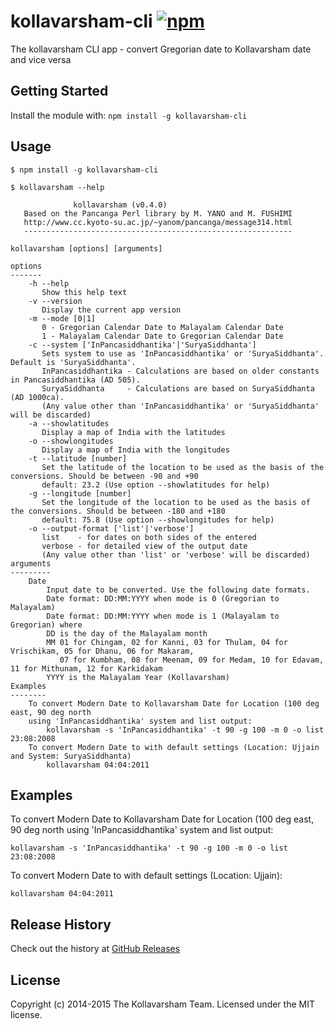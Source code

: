 # kollavarsham-cli [![npm](https://img.shields.io/npm/v/kollavarsham-cli.svg)](https://www.npmjs.com/package/kollavarsham-cli)

The kollavarsham CLI app - convert Gregorian date to Kollavarsham date and vice versa

## Getting Started
Install the module with: `npm install -g kollavarsham-cli`

## Usage

```plain
$ npm install -g kollavarsham-cli

$ kollavarsham --help

              kollavarsham (v0.4.0)
   Based on the Pancanga Perl library by M. YANO and M. FUSHIMI
   http://www.cc.kyoto-su.ac.jp/~yanom/pancanga/message314.html
   ------------------------------------------------------------

kollavarsham [options] [arguments]

options
-------
    -h --help
       Show this help text
    -v --version
       Display the current app version
    -m --mode [0|1]
       0 - Gregorian Calendar Date to Malayalam Calendar Date
       1 - Malayalam Calendar Date to Gregorian Calendar Date
    -c --system ['InPancasiddhantika'|'SuryaSiddhanta']
       Sets system to use as 'InPancasiddhantika' or 'SuryaSiddhanta'. Default is 'SuryaSiddhanta'.
       InPancasiddhantika - Calculations are based on older constants in Pancasiddhantika (AD 505).
       SuryaSiddhanta     - Calculations are based on SuryaSiddhanta (AD 1000ca).
       (Any value other than 'InPancasiddhantika' or 'SuryaSiddhanta' will be discarded)
    -a --showlatitudes
       Display a map of India with the latitudes
    -o --showlongitudes
       Display a map of India with the longitudes
    -t --latitude [number]
       Set the latitude of the location to be used as the basis of the conversions. Should be between -90 and +90
       default: 23.2 (Use option --showlatitudes for help)
    -g --longitude [number]
       Set the longitude of the location to be used as the basis of the conversions. Should be between -180 and +180
       default: 75.8 (Use option --showlongitudes for help)
    -o --output-format ['list'|'verbose']
       list    - for dates on both sides of the entered
       verbose - for detailed view of the output date
       (Any value other than 'list' or 'verbose' will be discarded)
arguments
---------
    Date
        Input date to be converted. Use the following date formats.
        Date format: DD:MM:YYYY when mode is 0 (Gregorian to Malayalam)
        Date format: DD:MM:YYYY when mode is 1 (Malayalam to Gregorian) where
        DD is the day of the Malayalam month
        MM 01 for Chingam, 02 for Kanni, 03 for Thulam, 04 for Vrischikam, 05 for Dhanu, 06 for Makaram,
           07 for Kumbham, 08 for Meenam, 09 for Medam, 10 for Edavam, 11 for Mithunam, 12 for Karkidakam
        YYYY is the Malayalam Year (Kollavarsham)
Examples
--------
    To convert Modern Date to Kollavarsham Date for Location (100 deg east, 90 deg north
    using 'InPancasiddhantika' system and list output:
        kollavarsham -s 'InPancasiddhantika' -t 90 -g 100 -m 0 -o list 23:08:2008
    To convert Modern Date to with default settings (Location: Ujjain and System: SuryaSiddhanta)
        kollavarsham 04:04:2011

```

## Examples
To convert Modern Date to Kollavarsham Date for Location (100 deg east, 90 deg north using 'InPancasiddhantika' system and list output:

```
kollavarsham -s 'InPancasiddhantika' -t 90 -g 100 -m 0 -o list 23:08:2008
```

To convert Modern Date to with default settings (Location: Ujjain):

```
kollavarsham 04:04:2011
```

## Release History
Check out the history at [GitHub Releases](https://github.com/kollavarsham/cli/releases)

## License
Copyright (c) 2014-2015 The Kollavarsham Team. Licensed under the MIT license.

